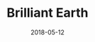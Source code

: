 ---
layout: site
title: "Brilliant Earth"
date: 2018-05-12
categories: [lifestyle]
version: 1.2.32
major: 1
minor: 2
patch: 32
slug: brilliant-earth
link: https://www.brilliantearth.com/
submitter: lpolepeddi
permalink: /sites/:slug
---